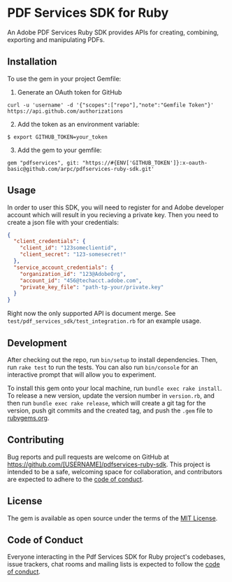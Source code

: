 # PDF Services SDK for Ruby

An Adobe PDF Services Ruby SDK provides APIs for creating, combining, exporting and manipulating PDFs.

## Installation

To use the gem in your project Gemfile:
1. Generate an OAuth token for GitHub
```terminal
curl -u 'username' -d '{"scopes":["repo"],"note":"Gemfile Token"}' https://api.github.com/authorizations
```

2. Add the token as an environment variable:
```terminal
$ export GITHUB_TOKEN=your_token
```

3. Add the gem to your gemfile:
```terminal
gem "pdfservices", git: "https://#{ENV['GITHUB_TOKEN']}:x-oauth-basic@github.com/arpc/pdfservices-ruby-sdk.git'
```

## Usage

In order to user this SDK, you will need to register for and Adobe developer account which will result in you recieving a private key.
Then you need to create a json file with your credentials:
```json
{
  "client_credentials": {
    "client_id": "123someclientid",
    "client_secret": "123-somesecret!"
  },
  "service_account_credentials": {
    "organization_id": "123@AdobeOrg",
    "account_id": "456@techacct.adobe.com",
    "private_key_file": "path-tp-your/private.key"
  }
}

```

Right now the only supported API is document merge. See `test/pdf_services_sdk/test_integration.rb` for an example usage.

## Development

After checking out the repo, run `bin/setup` to install dependencies. Then, run `rake test` to run the tests. You can also run `bin/console` for an interactive prompt that will allow you to experiment.

To install this gem onto your local machine, run `bundle exec rake install`. To release a new version, update the version number in `version.rb`, and then run `bundle exec rake release`, which will create a git tag for the version, push git commits and the created tag, and push the `.gem` file to [rubygems.org](https://rubygems.org).

## Contributing

Bug reports and pull requests are welcome on GitHub at https://github.com/[USERNAME]/pdfservices-ruby-sdk. This project is intended to be a safe, welcoming space for collaboration, and contributors are expected to adhere to the [code of conduct](https://github.com/[USERNAME]/pdfservices-ruby-sdk/blob/main/CODE_OF_CONDUCT.md).

## License

The gem is available as open source under the terms of the [MIT License](https://opensource.org/licenses/MIT).

## Code of Conduct

Everyone interacting in the Pdf Services SDK for Ruby project's codebases, issue trackers, chat rooms and mailing lists is expected to follow the [code of conduct](https://github.com/[USERNAME]/pdfservices-ruby-sdk/blob/main/CODE_OF_CONDUCT.md).
